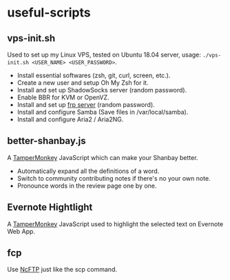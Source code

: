 # useful-scripts

## vps-init.sh

Used to set up my Linux VPS, tested on Ubuntu 18.04 server, usage: `./vps-init.sh <USER_NAME> <USER_PASSWORD>`.

- Install essential softwares (zsh, git, curl, screen, etc.).
- Create a new user and setup Oh My Zsh for it.
- Install and set up ShadowSocks server (random password).
- Enable BBR for KVM or OpenVZ.
- Install and set up [frp server](https://github.com/fatedier/frp) (random password).
- Install and configure Samba (Save files in /var/local/samba).
- Install and configure Aria2 / Aria2NG.

## better-shanbay.js

A [TamperMonkey](https://www.tampermonkey.net/) JavaScript which can make your Shanbay better.

- Automatically expand all the definitions of a word.
- Switch to community contributing notes if there's no your own note.
- Pronounce words in the review page one by one.

## Evernote Hightlight

A [TamperMonkey](https://www.tampermonkey.net/) JavaScript used to highlight the selected text on Evernote Web App.

## fcp

Use [NcFTP](https://www.ncftp.com/) just like the scp command.
